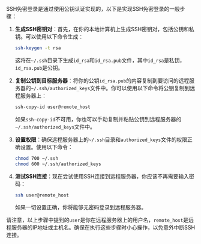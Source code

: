 SSH免密登录是通过使用公钥认证实现的，以下是实现SSH免密登录的一般步骤：

1. **生成SSH密钥对**：首先，在你的本地计算机上生成SSH密钥对，包括公钥和私钥。可以使用以下命令生成：

   ```bash
   ssh-keygen -t rsa
   ```

   这将在`~/.ssh`目录下生成`id_rsa`和`id_rsa.pub`文件，其中`id_rsa`是私钥，`id_rsa.pub`是公钥。

2. **复制公钥到目标服务器**：将你的公钥`id_rsa.pub`的内容复制到要访问的远程服务器的`~/.ssh/authorized_keys`文件中。你可以使用以下命令将公钥复制到远程服务器上：

   ```bash
   ssh-copy-id user@remote_host
   ```

   如果`ssh-copy-id`不可用，你也可以手动复制并粘贴公钥到远程服务器的`~/.ssh/authorized_keys`文件中。

3. **设置权限**：确保远程服务器上的`~/.ssh`目录和`authorized_keys`文件的权限正确设置。使用以下命令：

   ```bash
   chmod 700 ~/.ssh
   chmod 600 ~/.ssh/authorized_keys
   ```

4. **测试SSH连接**：现在尝试使用SSH连接到远程服务器，你应该不再需要输入密码：

   ```bash
   ssh user@remote_host
   ```

   如果一切设置正确，你将能够无密码登录到远程服务器。

请注意，以上步骤中提到的`user`是你在远程服务器上的用户名，`remote_host`是远程服务器的IP地址或主机名。确保在执行这些步骤时小心操作，以免意外中断SSH连接。